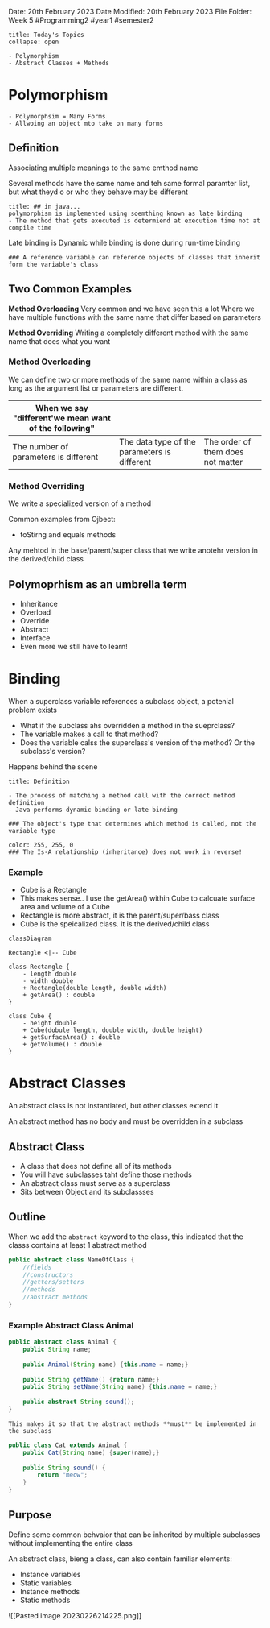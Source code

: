 Date: 20th February 2023
Date Modified: 20th February 2023
File Folder: Week 5
#Programming2 #year1 #semester2

```ad-abstract
title: Today's Topics
collapse: open

- Polymorphism
- Abstract Classes + Methods

```


# Polymorphism

```ad-summary
- Polymorphsim = Many Forms
- Allwoing an object mto take on many forms
```

## Definition

Associating multiple meanings to the same emthod name

Several methods have the same name and teh same formal paramter list, but what theyd o or who they behave may be different

```ad-warning
title: ## in java...
polymorphism is implemented using soemthing known as late binding 
- The method that gets executed is determiend at execution time not at compile time
```

Late binding is Dynamic while binding is done during run-time binding

```ad-note
### A reference variable can reference objects of classes that inherit form the variable's class
```

## Two Common Examples

**Method Overloading**
Very common and we have seen this a lot
Where we have multiple functions with the same name that differ based on parameters

**Method Overriding**
Writing a completely different method with the same name that does what you want

### Method Overloading

We can define two or more methods of the same name within a class as long as the argument list or parameters are different.

| When we say "different'we mean want of the following" |                                              |                                   |
| ---------------------------------------------------- | -------------------------------------------- | --------------------------------- |
| The number of parameters is different                | The data type of the parameters is different | The order of them does not matter | 


### Method Overriding

We write a specialized version of a method

Common examples from Ojbect:
- toStirng and equals methods

Any mehtod in the base/parent/super class that we write anotehr version in the derived/child class


## Polymoprhism as an umbrella term

- Inheritance
- Overload
- Override
- Abstract
- Interface
- Even more we still have to learn!

# Binding

When a superclass variable references a subclass object, a potenial problem exists
- What if the subclass ahs overridden a method in the sueprclass?
- The variable makes a call to that method?
- Does the variable calss the superclass's version of the method? Or the subclass's version?

Happens behind the scene

```ad-summary
title: Definition

- The process of matching a method call with the correct method definition
- Java performs dynamic binding or late binding
```


```ad-important
### The object's type that determines which method is called, not the variable type
```

```ad-important
color: 255, 255, 0
### The Is-A relationship (inheritance) does not work in reverse!
```

### Example

- Cube is a Rectangle
- This makes sense.. I use the getArea() within Cube to calcuate surface area and volume of a Cube
- Rectangle is more abstract, it is the parent/super/bass class
- Cube is the speicalized class. It is the derived/child class

```mermaid 
classDiagram

Rectangle <|-- Cube

class Rectangle {
	- length double
	- width double
	+ Rectangle(double length, double width)
	+ getArea() : double
}

class Cube {
	- height double
	+ Cube(dobule length, double width, double height)
	+ getSurfaceArea() : double
	+ getVolume() : double
}
```

# Abstract Classes

An abstract class is not instantiated, but other classes extend it

An abstract method has no body and must be overridden in a subclass

## Abstract Class

- A class that does not define all of its methods
- You will have subclasses taht define those methods
- An abstract class must serve as a superclass
- Sits between Object and its subclassses

## Outline

When we add the `abstract` keyword to the class, this indicated that the classs contains at least 1 abstract method

```java
public abstract class NameOfClass {
	//fields
	//constructors
	//getters/setters
	//methods
	//abstract methods
}
```

### Example Abstract Class Animal

```java
public abstract class Animal {
	public String name;
	
	public Animal(String name) {this.name = name;}
	
	public String getName() {return name;}
	public String setName(String name) {this.name = name;}
	
	public abstract String sound();
}
```

```ad-note
This makes it so that the abstract methods **must** be implemented in the subclass
```

```java
public class Cat extends Animal {
	public Cat(String name) {super(name);}
	
	public String sound() {
		return "meow";
	}
}
```

## Purpose

Define some common behvaior that can be inherited by multiple subclasses without implementing the entire class

An abstract class, bieng a class, can also contain familiar elements:
- Instance variables
- Static variables
- Instance methods
- Static methods

![[Pasted image 20230226214225.png]]



